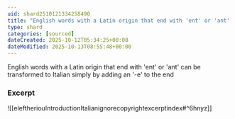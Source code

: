 ```yaml
---
uid: shard2510121334258490
title: "English words with a Latin origin that end with 'ent' or 'ant' can be transformed to Italian simply by adding an '-e' to the end"
type: shard
categories: [sourced]
dateCreated: 2025-10-12T05:34:25+00:00
dateModified: 2025-10-13T08:55:48+00:00
---
```

English words with a Latin origin that end with 'ent' or 'ant' can be transformed to Italian simply by adding an '-e' to the end

### Excerpt
![[eleftheriouIntroductionItalianignorecopyrightexcerptindex#^6hnyz]]